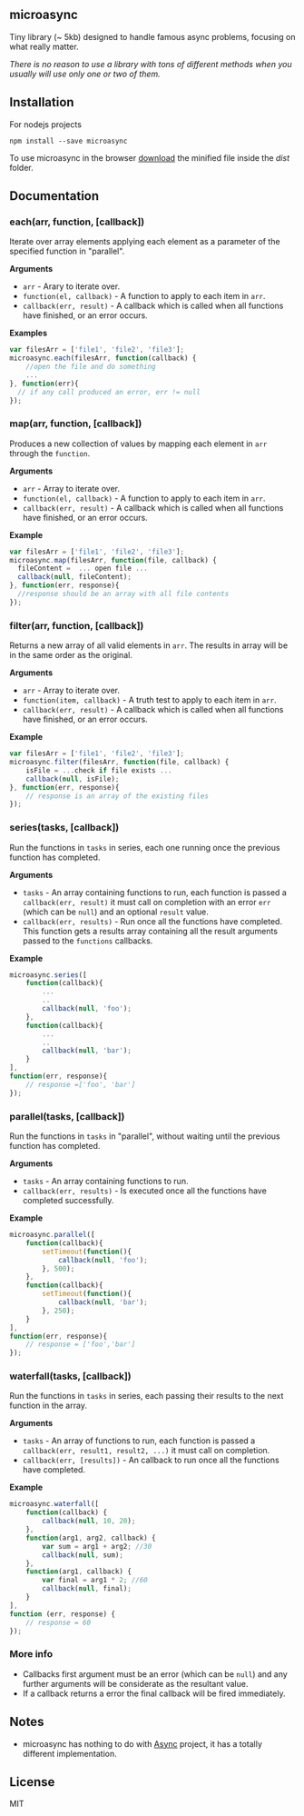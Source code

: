 ## microasync

Tiny library (~ 5kb) designed to handle famous async problems, focusing on what
really matter.

_There is no reason to use a library with tons of different methods
when you usually will use only one or two of them._

## Installation

For nodejs projects

  `npm install --save microasync`

To use microasync in the browser [download](https://raw.githubusercontent.com/FelipeBB/microasync/master/dist/microasync.min.js)
the minified file inside the _dist_ folder.


## Documentation

<a name="each"></a>
### each(arr, function, [callback])

Iterate over array elements applying each element as a parameter of the specified function
in "parallel".

__Arguments__

* `arr` - Arary to iterate over.
* `function(el, callback)` - A function to apply to each item in `arr`.
* `callback(err, result)` - A callback which is called when all functions
  have finished, or an error occurs.

__Examples__


```js
var filesArr = ['file1', 'file2', 'file3'];
microasync.each(filesArr, function(callback) {
    //open the file and do something
    ...
}, function(err){
  // if any call produced an error, err != null
});
```
<a name="map"></a>

### map(arr, function, [callback])

Produces a new collection of values by mapping each element in `arr` through
the `function`.

__Arguments__

* `arr` - Array to iterate over.
* `function(el, callback)` - A function to apply to each item in `arr`.
* `callback(err, result)` - A callback which is called when all functions
  have finished, or an error occurs.

__Example__

```js
var filesArr = ['file1', 'file2', 'file3'];
microasync.map(filesArr, function(file, callback) {
  fileContent =  ... open file ...
  callback(null, fileContent);
}, function(err, response){
  //response should be an array with all file contents
});
```

<a name="filter"></a>

### filter(arr, function, [callback])

Returns a new array of all valid elements in `arr`.
The results in array will be in the same order as the original.

__Arguments__

* `arr` - Array to iterate over.
* `function(item, callback)` - A truth test to apply to each item in `arr`.
* `callback(err, result)` - A callback which is called when all functions
  have finished, or an error occurs.

__Example__

```js
var filesArr = ['file1', 'file2', 'file3'];
microasync.filter(filesArr, function(file, callback) {
    isFile = ...check if file exists ...
    callback(null, isFile);
}, function(err, response){
    // response is an array of the existing files
});
```

<a name="series"></a>

### series(tasks, [callback])

Run the functions in `tasks` in series, each one running once the previous
function has completed.

__Arguments__

* `tasks` - An array containing functions to run, each function is passed
  a `callback(err, result)` it must call on completion with an error `err` (which can
  be `null`) and an optional `result` value.
* `callback(err, results)` - Run once all the functions
  have completed. This function gets a results array containing all
  the result arguments passed to the `functions` callbacks.

__Example__

```js
microasync.series([
    function(callback){
        ...
        ..
        callback(null, 'foo');
    },
    function(callback){
        ...
        ..
        callback(null, 'bar');
    }
],
function(err, response){
    // response =['foo', 'bar']
});
```

<a name="parallel"></a>

### parallel(tasks, [callback])

Run the functions in `tasks` in "parallel", without waiting until the previous
function has completed.

__Arguments__

* `tasks` - An array containing functions to run.
* `callback(err, results)` - Is executed once all the functions
  have completed successfully.

__Example__

```js
microasync.parallel([
    function(callback){
        setTimeout(function(){
            callback(null, 'foo');
        }, 500);
    },
    function(callback){
        setTimeout(function(){
            callback(null, 'bar');
        }, 250);
    }
],
function(err, response){
    // response = ['foo','bar']
});
```

<a name="waterfall"></a>

### waterfall(tasks, [callback])

Run the functions in `tasks` in series, each passing their results to the next function in
the array.

__Arguments__

* `tasks` - An array of functions to run, each function is passed a
  `callback(err, result1, result2, ...)` it must call on completion.
* `callback(err, [results])` - An callback to run once all the functions
  have completed.



__Example__

```js
microasync.waterfall([
    function(callback) {
        callback(null, 10, 20);
    },
    function(arg1, arg2, callback) {
        var sum = arg1 + arg2; //30
        callback(null, sum);
    },
    function(arg1, callback) {
        var final = arg1 * 2; //60
        callback(null, final);
    }
],
function (err, response) {
    // response = 60
});
```
### More info
- Callbacks first argument must be an error (which can be `null`) and any
further arguments will be considerate as the resultant value.
- If a callback returns a error the final callback will be fired immediately.


## Notes
- microasync has nothing to do with [Async](https://github.com/caolan/async) project, it has a totally different implementation.

## License
MIT

